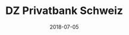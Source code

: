 ---
title:          "DZ Privatbank Schweiz"
date:           "2018-07-05"
draft:          false
robotsExclude:  true
---